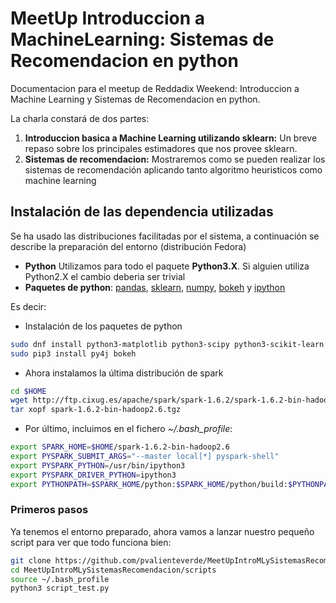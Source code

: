 # MeetUp Introduccion a MachineLearning: Sistemas de Recomendacion en python

Documentacion para el meetup de Reddadix Weekend: Introduccion a Machine Learning y Sistemas de Recomendacion en python.

La charla constará de dos partes:
1. **Introduccion basica a Machine Learning utilizando sklearn:** Un breve repaso sobre los principales estimadores que nos provee sklearn.
2. **Sistemas de recomendacion:**  Mostraremos como se pueden realizar los sistemas de recomendación aplicando tanto algoritmo heuristicos como machine learning

## Instalación de las dependencia utilizadas
Se ha usado las distribuciones facilitadas por el sistema, a continuación se describe  la preparación del entorno (distribución Fedora)

* **Python** Utilizamos para todo el paquete **Python3.X**. Si alguien utiliza Python2.X el cambio deberia ser trivial
* **Paquetes de python**: [pandas](http://pandas.pydata.org), [sklearn](http:/http://scikit-learn.org/stable/), [numpy](http://www.numpy.org), [bokeh](http://bokeh.pydata.org/en/latest) y [ipython](http://ipython.org/)

Es decir:

- Instalación de los paquetes de python

```bash
sudo dnf install python3-matplotlib python3-scipy python3-scikit-learn python3-pandas python3-pip python3-ipython-notebook
sudo pip3 install py4j bokeh
```
- Ahora instalamos la última distribución de spark
```bash
cd $HOME
wget http://ftp.cixug.es/apache/spark/spark-1.6.2/spark-1.6.2-bin-hadoop2.6.tgz
tar xopf spark-1.6.2-bin-hadoop2.6.tgz
```
- Por último, incluimos en el fichero *~/.bash_profile*:
```bash
export SPARK_HOME=$HOME/spark-1.6.2-bin-hadoop2.6
export PYSPARK_SUBMIT_ARGS="--master local[*] pyspark-shell"
export PYSPARK_PYTHON=/usr/bin/ipython3
export PYSPARK_DRIVER_PYTHON=ipython3
export PYTHONPATH=$SPARK_HOME/python:$SPARK_HOME/python/build:$PYTHONPATH
```

### Primeros pasos
Ya tenemos el entorno preparado, ahora vamos a lanzar nuestro pequeño script para ver que todo funciona bien:
```bash
git clone https://github.com/pvalienteverde/MeetUpIntroMLySistemasRecomendacion.git
cd MeetUpIntroMLySistemasRecomendacion/scripts
source ~/.bash_profile
python3 script_test.py
```


